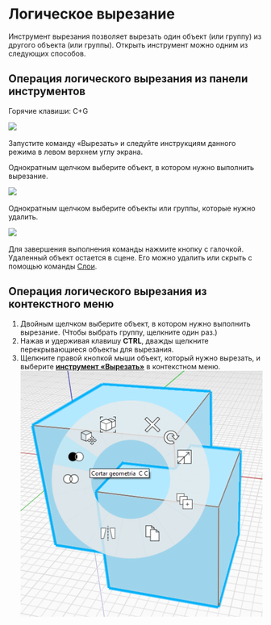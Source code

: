 # Логическое вырезание

Инструмент вырезания позволяет вырезать один объект (или группу) из другого объекта (или группы). Открыть инструмент можно одним из следующих способов.

## Операция логического вырезания из панели инструментов

Горячие клавиши: C+G

![](../.gitbook/assets/cut\_tool.png)

Запустите команду «Вырезать» и следуйте инструкциям данного режима в левом верхнем углу экрана.

Однократным щелчком выберите объект, в котором нужно выполнить вырезание.

![](../.gitbook/assets/boolean\_cut.png)

Однократным щелчком выберите объекты или группы, которые нужно удалить.

![](../.gitbook/assets/boolean\_cut2.png)

Для завершения выполнения команды нажмите кнопку с галочкой. Удаленный объект остается в сцене. Его можно удалить или скрыть с помощью команды [Слои](layers.md).

## Операция логического вырезания из контекстного меню

1. Двойным щелчком выберите объект, в котором нужно выполнить вырезание. (Чтобы выбрать группу, щелкните один раз.)
2. Нажав и удерживая клавишу **CTRL**, дважды щелкните перекрывающиеся объекты для вырезания.
3. Щелкните правой кнопкой мыши объект, который нужно вырезать, и выберите [**инструмент «Вырезать»**](https://github.com/FormIt3D/autodesk-formit-360-windows-help/tree/c377e7b8a3b8e43e684321d0b7de867608d317a3/tool-library/boolean-operations.md) в контекстном меню. ![](<../.gitbook/assets/cut tool.png>)
